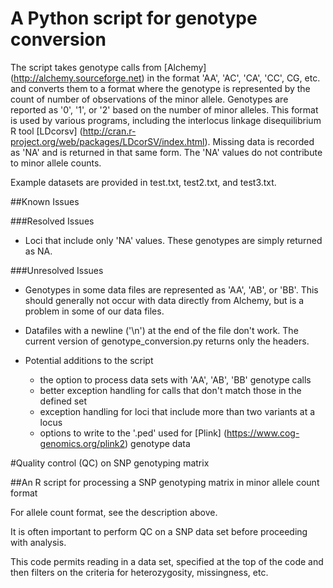 # A Python script for genotype conversion

The script takes genotype calls from [Alchemy] (http://alchemy.sourceforge.net) in the format 'AA', 'AC', 'CA', 'CC', CG, etc. and converts them to a format where the genotype is represented by the count of number of observations of the minor allele. Genotypes are reported as '0', '1', or '2' based on the number of minor alleles. This format is used by various programs, including the interlocus linkage disequilibrium R tool [LDcorsv] (http://cran.r-project.org/web/packages/LDcorSV/index.html).  Missing data is recorded as 'NA' and is returned in that same form. The 'NA' values do not contribute to minor allele counts.

Example datasets are provided in test.txt, test2.txt, and test3.txt.


##Known Issues

###Resolved Issues
- Loci that include only 'NA' values. These genotypes are simply returned as NA. 

###Unresolved Issues
- Genotypes in some data files are represented as 'AA', 'AB', or 'BB'. This should generally not occur with data directly from Alchemy, but is a problem in some of our data files.
- Datafiles with a newline ('\n') at the end of the file don't work. The current version of genotype_conversion.py returns only the headers.

- Potential additions to the script
	- the option to process data sets with 'AA', 'AB', 'BB' genotype calls
	- better exception handling for calls that don't match those in the defined set
	- exception handling for loci that include more than two variants at a locus
	- options to write to the '.ped' used for [Plink] (https://www.cog-genomics.org/plink2) genotype data

#Quality control (QC) on SNP genotyping matrix

##An R script for processing a SNP genotyping matrix in minor allele count format

For allele count format, see the description above.

It is often important to perform QC on a SNP data set before proceeding with analysis. 

This code permits reading in a data set, specified at the top of the code and then filters on the criteria for heterozygosity, missingness, etc.


 
